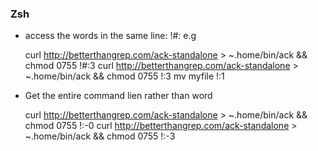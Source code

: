 ### Zsh

- access the words in the same line: !#:<n>
e.g

    curl http://betterthangrep.com/ack-standalone > ~.home/bin/ack && chmod 0755 !#:3
    curl http://betterthangrep.com/ack-standalone > ~.home/bin/ack && chmod 0755 !:3
    mv myfile !:1

- Get the entire command lien rather than word

    curl http://betterthangrep.com/ack-standalone > ~.home/bin/ack && chmod 0755 !:-0
    curl http://betterthangrep.com/ack-standalone > ~.home/bin/ack && chmod 0755 !:-3

